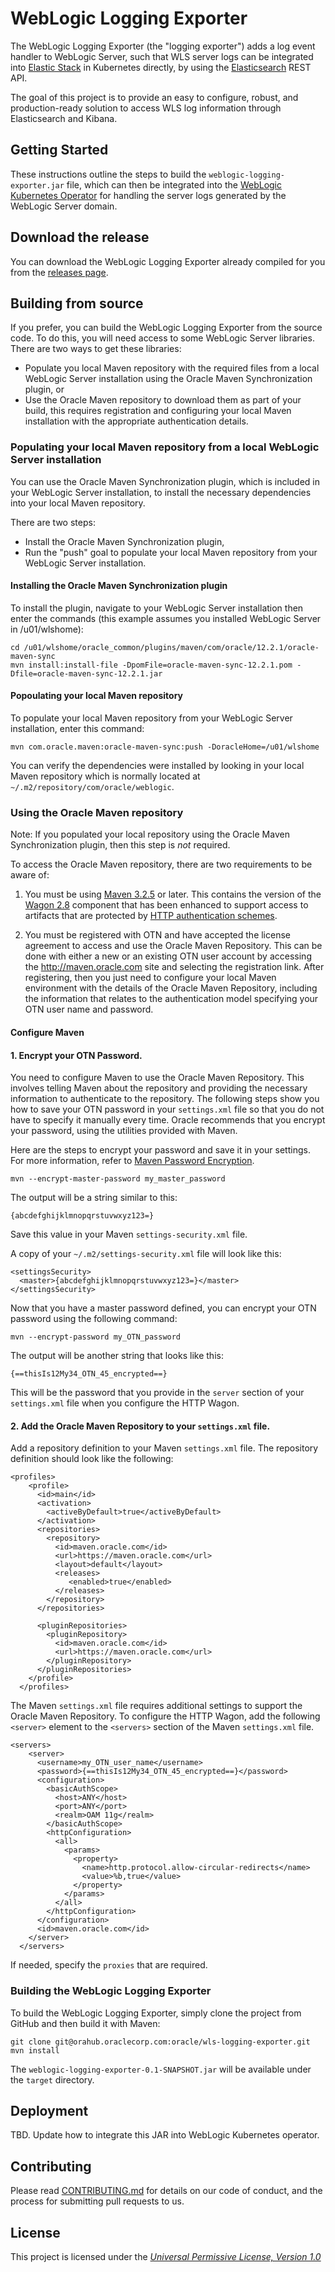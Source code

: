 # WebLogic Logging Exporter

The WebLogic Logging Exporter (the "logging exporter") adds a log event handler to WebLogic Server,
such that WLS server logs can be integrated into [Elastic Stack](https://www.elastic.co/products)
in Kubernetes directly,  by using the [Elasticsearch](https://www.elastic.co/products/elasticsearch) REST API.

The goal of this project is to provide an easy to configure, robust, and production-ready solution to access
WLS log information through Elasticsearch and Kibana.

## Getting Started

These instructions outline the steps to build the `weblogic-logging-exporter.jar` file, which can then be integrated into the [WebLogic Kubernetes Operator](https://github.com/oracle/weblogic-kubernetes-operator/) for handling the server logs generated by the WebLogic Server domain.

## Download the release

You can download the WebLogic Logging Exporter already compiled for you from the [releases page]().

## Building from source

If you prefer, you can build the WebLogic Logging Exporter from the source code.  To do this, you will
need access to some WebLogic Server libraries.  There are two ways to get these libraries:

* Populate you local Maven repository with the required files from a local WebLogic Server installation
  using the Oracle Maven Synchronization plugin, or
* Use the Oracle Maven repository to download them as part of your build, this requires registration and
  configuring your local Maven installation with the appropriate authentication details.

### Populating your local Maven repository from a local WebLogic Server installation

You can use the Oracle Maven Synchronization plugin, which is included in your WebLogic Server installation,
to install the necessary dependencies into your local Maven repository.

There are two steps:

* Install the Oracle Maven Synchronization plugin,
* Run the "push" goal to populate your local Maven repository from your WebLogic Server installation.

#### Installing the Oracle Maven Synchronization plugin

To install the plugin, navigate to your WebLogic Server installation then enter the commands (this example
assumes you installed WebLogic Server in /u01/wlshome):

```
cd /u01/wlshome/oracle_common/plugins/maven/com/oracle/12.2.1/oracle-maven-sync
mvn install:install-file -DpomFile=oracle-maven-sync-12.2.1.pom -Dfile=oracle-maven-sync-12.2.1.jar
```

#### Popoulating your local Maven repository

To populate your local Maven repository from your WebLogic Server installation, enter this command:

```
mvn com.oracle.maven:oracle-maven-sync:push -DoracleHome=/u01/wlshome
```

You can verify the dependencies were installed by looking in your local Maven repository which is
normally located at `~/.m2/repository/com/oracle/weblogic`.


### Using the Oracle Maven repository

Note: If you populated your local repository using the Oracle Maven Synchronization plugin, then this
step is *not* required.

To access the Oracle Maven repository, there are two requirements to be aware of:

1. You must be using [Maven 3.2.5](http://maven.apache.org/docs/3.2.5/release-notes.html) or later.
This contains the version of the [Wagon 2.8](http://maven.apache.org/wagon/) component that has
been enhanced to support access to artifacts that are protected by
[HTTP authentication schemes](https://issues.apache.org/jira/projects/WAGON/issues/WAGON-422).

2. You must be registered with OTN and have accepted the license agreement to access and use the
Oracle Maven Repository.  This can be done with either a new or an existing OTN user account by
accessing the http://maven.oracle.com site and selecting the registration link.
After registering, then you just need to configure your local Maven environment with the details
of the Oracle Maven Repository, including the information that relates to the authentication model
specifying your OTN user name and password.

#### Configure Maven

#### 1. Encrypt your OTN Password.

You need to configure Maven to use the Oracle Maven Repository. This involves telling Maven about the repository and providing the necessary information to authenticate to the repository.
The following steps show you how to save your OTN password in your `settings.xml` file so  that you do not have to specify it manually every time.
Oracle recommends that you encrypt your password, using the utilities provided with Maven.

Here are the steps to encrypt your password and save it in your settings.   For more information, refer to [Maven Password Encryption](http://maven.apache.org/guides/mini/guide-encryption.html).

```
mvn --encrypt-master-password my_master_password

```
The output will be a string similar to this:  

`{abcdefghijklmnopqrstuvwxyz123=}`

Save this value in your Maven `settings-security.xml` file.

A copy of your `~/.m2/settings-security.xml` file will look like this:
```
<settingsSecurity>
  <master>{abcdefghijklmnopqrstuvwxyz123=}</master>
</settingsSecurity>
```

Now that you have a master password defined, you can encrypt your OTN password using the following command:
```
mvn --encrypt-password my_OTN_password
```
The output will be another string that looks like this:  

`{==thisIs12My34_OTN_45_encrypted==}`

This will be the password that you provide in the `server` section of your `settings.xml` file when you configure the HTTP Wagon.  

#### 2. Add the Oracle Maven Repository to your `settings.xml` file.

Add a repository definition to your Maven `settings.xml` file. The repository definition should look like the following:

```
<profiles>
    <profile>
      <id>main</id>
      <activation>
        <activeByDefault>true</activeByDefault>
      </activation>
      <repositories>
        <repository>
          <id>maven.oracle.com</id>
          <url>https://maven.oracle.com</url>
          <layout>default</layout>
          <releases>
             <enabled>true</enabled>
          </releases>
        </repository>
      </repositories>

      <pluginRepositories>
        <pluginRepository>
          <id>maven.oracle.com</id>
          <url>https://maven.oracle.com</url>
        </pluginRepository>
      </pluginRepositories>
    </profile>
  </profiles>
```

The Maven `settings.xml` file requires additional settings to support the Oracle Maven Repository.
To configure the HTTP Wagon, add the following `<server>` element to the `<servers>` section of the Maven `settings.xml` file.
```
<servers>
    <server>
      <username>my_OTN_user_name</username>
      <password>{==thisIs12My34_OTN_45_encrypted==}</password>
      <configuration>
        <basicAuthScope>
          <host>ANY</host>
          <port>ANY</port>
          <realm>OAM 11g</realm>
        </basicAuthScope>
        <httpConfiguration>
          <all>
            <params>
              <property>
                <name>http.protocol.allow-circular-redirects</name>
                <value>%b,true</value>
              </property>
            </params>
          </all>
        </httpConfiguration>
      </configuration>
      <id>maven.oracle.com</id>
    </server>
  </servers>
```

If needed, specify the `proxies` that are required.

### Building the WebLogic Logging Exporter

To build the WebLogic Logging Exporter, simply clone the project from GitHub and then build it
with Maven:

```
git clone git@orahub.oraclecorp.com:oracle/wls-logging-exporter.git
mvn install
```

The `weblogic-logging-exporter-0.1-SNAPSHOT.jar` will be available under the `target` directory.

## Deployment

TBD.  Update how to integrate this JAR into WebLogic Kubernetes operator.

## Contributing

Please read [CONTRIBUTING.md](https://gist.github.com/PurpleBooth/b24679402957c63ec426) for details on our code of conduct, and the process for submitting pull requests to us.


## License

This project is licensed under the [_Universal Permissive License, Version 1.0_](http://oss.oracle.com/licenses/upl)
